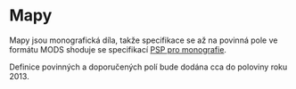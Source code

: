 # Mapy #

Mapy jsou monografická díla, takže specifikace se až na povinná pole ve formátu MODS shoduje se specifikací [PSP pro monografie](Monografie.md).

Definice povinných a doporučených polí bude dodána cca do poloviny roku 2013.